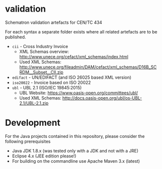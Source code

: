 # validation
Schematron validation artefacts for CEN/TC 434

For each syntax a separate folder exists where all related artefacts are to be published.

  * `cii` - Cross Industry Invoice
    * XML Schemas overview: http://www.unece.org/cefact/xml_schemas/index.html
    * Used XML Schemas: http://www.unece.org/fileadmin/DAM/cefact/xml_schemas/D16B_SCRDM__Subset__CII.zip
  * `edifact` - UN/EDIFACT (and ISO 26025 based XML version)
  * `iso20022` - Invoice based on ISO 20022
  * `ubl` - UBL 2.1 (ISO/IEC 19845:2015)
    * UBL Website: https://www.oasis-open.org/committees/ubl/
    * Used XML Schemas: http://docs.oasis-open.org/ubl/os-UBL-2.1/UBL-2.1.zip

# Development

For the Java projects contained in this repository, please consider the following prerequisites
  * Java JDK 1.8.x (was tested only with a JDK and not with a JRE)
  * Eclipse 4.x (JEE edition please!)
  * For building on the commandline use Apache Maven 3.x (latest) 
 